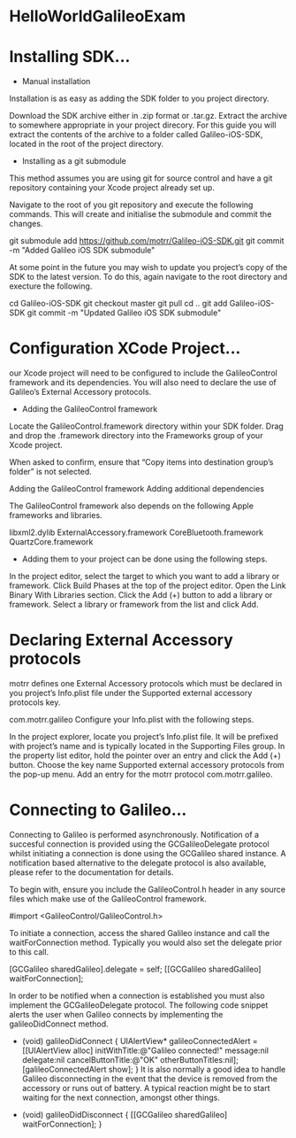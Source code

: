 # HelloWorldGalileoExam

# Installing SDK...

- Manual installation

Installation is as easy as adding the SDK folder to you project directory.

Download the SDK archive either in .zip format or .tar.gz.
Extract the archive to somewhere appropriate in your project direcory. For this guide you will extract the contents of the archive to a folder called Galileo-iOS-SDK, located in the root of the project directory.

- Installing as a git submodule

This method assumes you are using git for source control and have a git repository containing your Xcode project already set up.

Navigate to the root of you git repository and execute the following commands. This will create and initialise the submodule and commit the changes.

 git submodule add https://github.com/motrr/Galileo-iOS-SDK.git
 git commit -m "Added Galileo iOS SDK submodule"
 
At some point in the future you may wish to update you project’s copy of the SDK to the latest version. To do this, again navigate to the root directory and execture the following.

 cd Galileo-iOS-SDK
 git checkout master
 git pull
 cd ..
 git add Galileo-iOS-SDK
 git commit -m "Updated Galileo iOS SDK submodule"
 
 # Configuration XCode Project...
 
 our Xcode project will need to be configured to include the GalileoControl framework and its dependencies. You will also need to declare the use of Galileo’s External Accessory protocols.

- Adding the GalileoControl framework

Locate the GalileoControl.framework directory within your SDK folder. Drag and drop the .framework directory into the Frameworks group of your Xcode project.

When asked to confirm, ensure that “Copy items into destination group’s folder” is not selected.

Adding the GalileoControl framework
Adding additional dependencies

The GalileoControl framework also depends on the following Apple frameworks and libraries.

libxml2.dylib
ExternalAccessory.framework
CoreBluetooth.framework
QuartzCore.framework

- Adding them to your project can be done using the following steps.

In the project editor, select the target to which you want to add a library or framework.
Click Build Phases at the top of the project editor.
Open the Link Binary With Libraries section.
Click the Add (+) button to add a library or framework.
Select a library or framework from the list and click Add.

# Declaring External Accessory protocols

motrr defines one External Accessory protocols which must be declared in you project’s Info.plist file under the Supported external accessory protocols key.

com.motrr.galileo
Configure your Info.plist with the following steps.

In the project explorer, locate you project’s Info.plist file. It will be prefixed with project’s name and is typically located in the Supporting Files group.
In the property list editor, hold the pointer over an entry and click the Add (+) button.
Choose the key name Supported external accessory protocols from the pop-up menu.
Add an entry for the motrr protocol com.motrr.galileo.

# Connecting to Galileo...

Connecting to Galileo is performed asynchronously. Notification of a succesful connection is provided using the GCGalileoDelegate protocol whilst initiating a connection is done using the GCGalileo shared instance. A notification based alternative to the delegate protocol is also available, please refer to the documentation for details.

To begin with, ensure you include the GalileoControl.h header in any source files which make use of the GalileoControl framework.

 #import <GalileoControl/GalileoControl.h>
 
To initiate a connection, access the shared Galileo instance and call the waitForConnection method. Typically you would also set the delegate prior to this call.

[GCGalileo sharedGalileo].delegate = self;
[[GCGalileo sharedGalileo] waitForConnection];

In order to be notified when a connection is established you must also implement the GCGalileoDelegate protocol. The following code snippet alerts the user when Galileo connects by implementing the galileoDidConnect method.

 - (void) galileoDidConnect
 {
     UIAlertView* galileoConnectedAlert = [[UIAlertView alloc] initWithTitle:@"Galileo connected!"
                                                                     message:nil
                                                                    delegate:nil
                                                           cancelButtonTitle:@"OK"
                                                           otherButtonTitles:nil];
     [galileoConnectedAlert show];
 }
It is also normally a good idea to handle Galileo disconnecting in the event that the device is removed from the accessory or runs out of battery. A typical reaction might be to start waiting for the next connection, amongst other things.

  - (void) galileoDidDisconnect
 {
     [[GCGalileo sharedGalileo] waitForConnection];
 }
